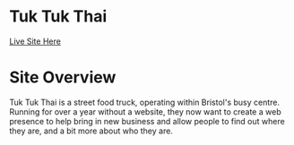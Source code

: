 # Tuk Tuk Thai

[Live Site Here](http://danryan.uk)

# Site Overview
Tuk Tuk Thai is a street food truck, operating within Bristol's busy centre. Running for over a year without a website, they now want to create a web presence to help bring in new business and allow people to find out where they are, and a bit more about who they are.

